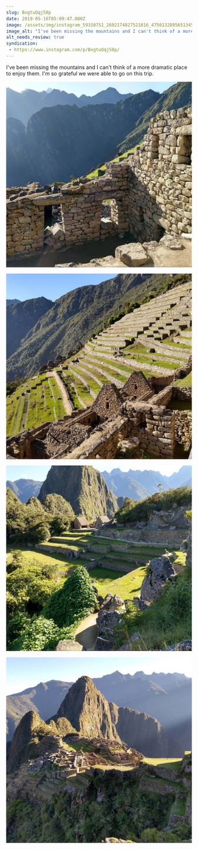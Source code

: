 ```yaml
---
slug: BxgtuQqj58p
date: 2019-05-16T05:09:47.000Z
image: /assets/img/instagram_59310751_2692174827521816_4750132895651345329_n_17858655034405380.jpg
image_alt: "I've been missing the mountains and I can't think of a more dramatic place to enjoy them. I'm so grateful we were able to go on this trip."
alt_needs_review: true
syndication:
 - https://www.instagram.com/p/BxgtuQqj58p/
---
```


I've been missing the mountains and I can't think of a more dramatic place to enjoy them. I'm so grateful we were able to go on this trip.

![](/assets/img/instagram_60625647_414434292732472_8540050118128250813_n_17874667669367330.jpg)

![](/assets/img/instagram_59157609_157884905250406_8766458827044165248_n_17856576136409690.jpg)

![](/assets/img/instagram_58909984_162007224827386_2523836551082775993_n_17889350944333872.jpg)

![](/assets/img/instagram_60442014_188953568759420_4891970280160712152_n_17955380878274632.jpg)
